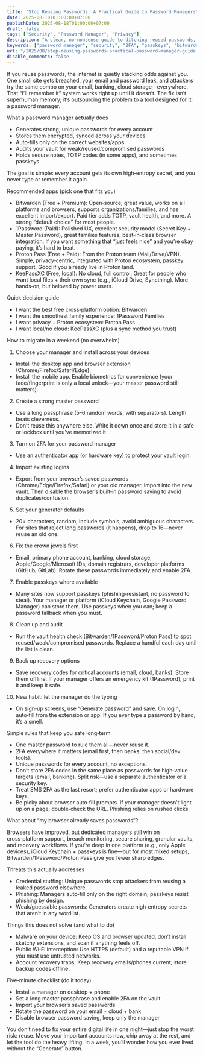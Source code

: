 ```yaml
---
title: "Stop Reusing Passwords: A Practical Guide to Password Managers"
date: 2025-08-18T01:00:00+07:00
publishDate: 2025-08-18T01:00:00+07:00
draft: false
tags: ["Security", "Password Manager", "Privacy"]
description: "A clear, no‑nonsense guide to ditching reused passwords, choosing a password manager, and migrating your accounts safely—with real app recommendations."
keywords: ["password manager", "security", "2FA", "passkeys", "bitwarden", "1password", "proton pass", "keepassxc", "password hygiene"]
url: "/2025/08/stop-reusing-passwords-practical-password-manager-guide.html"
disable_comments: false
---
```


If you reuse passwords, the internet is quietly stacking odds against you. One small site gets breached, your email and password leak, and attackers try the same combo on your email, banking, cloud storage—everywhere. That “I’ll remember it” system works right up until it doesn’t. The fix isn’t superhuman memory; it’s outsourcing the problem to a tool designed for it: a password manager.

What a password manager actually does

- Generates strong, unique passwords for every account
- Stores them encrypted, synced across your devices
- Auto‑fills only on the correct websites/apps
- Audits your vault for weak/reused/compromised passwords
- Holds secure notes, TOTP codes (in some apps), and sometimes passkeys

The goal is simple: every account gets its own high‑entropy secret, and you never type or remember it again.

Recommended apps (pick one that fits you)

- Bitwarden (Free + Premium): Open‑source, great value, works on all platforms and browsers, supports organizations/families, and has excellent import/export. Paid tier adds TOTP, vault health, and more. A strong “default choice” for most people.
- 1Password (Paid): Polished UX, excellent security model (Secret Key + Master Password), great families features, best‑in‑class browser integration. If you want something that “just feels nice” and you’re okay paying, it’s hard to beat.
- Proton Pass (Free + Paid): From the Proton team (Mail/Drive/VPN). Simple, privacy‑centric, integrated with Proton ecosystem, passkey support. Good if you already live in Proton land.
- KeePassXC (Free, local): No cloud, full control. Great for people who want local files + their own sync (e.g., iCloud Drive, Syncthing). More hands‑on, but beloved by power users.

Quick decision guide

- I want the best free cross‑platform option: Bitwarden
- I want the smoothest family experience: 1Password Families
- I want privacy + Proton ecosystem: Proton Pass
- I want local/no cloud: KeePassXC (plus a sync method you trust)

How to migrate in a weekend (no overwhelm)

1) Choose your manager and install across your devices
- Install the desktop app and browser extension (Chrome/Firefox/Safari/Edge).
- Install the mobile app. Enable biometrics for convenience (your face/fingerprint is only a local unlock—your master password still matters).

2) Create a strong master password
- Use a long passphrase (5–6 random words, with separators). Length beats cleverness.
- Don’t reuse this anywhere else. Write it down once and store it in a safe or lockbox until you’ve memorized it.

3) Turn on 2FA for your password manager
- Use an authenticator app (or hardware key) to protect your vault login.

4) Import existing logins
- Export from your browser’s saved passwords (Chrome/Edge/Firefox/Safari) or your old manager. Import into the new vault. Then disable the browser’s built‑in password saving to avoid duplicates/confusion.

5) Set your generator defaults
- 20+ characters, random, include symbols, avoid ambiguous characters. For sites that reject long passwords (it happens), drop to 16—never reuse an old one.

6) Fix the crown jewels first
- Email, primary phone account, banking, cloud storage, Apple/Google/Microsoft IDs, domain registrars, developer platforms (GitHub, GitLab). Rotate these passwords immediately and enable 2FA.

7) Enable passkeys where available
- Many sites now support passkeys (phishing‑resistant, no password to steal). Your manager or platform (iCloud Keychain, Google Password Manager) can store them. Use passkeys when you can; keep a password fallback when you must.

8) Clean up and audit
- Run the vault health check (Bitwarden/1Password/Proton Pass) to spot reused/weak/compromised passwords. Replace a handful each day until the list is clean.

9) Back up recovery options
- Save recovery codes for critical accounts (email, cloud, banks). Store them offline. If your manager offers an emergency kit (1Password), print it and keep it safe.

10) New habit: let the manager do the typing
- On sign‑up screens, use “Generate password” and save. On login, auto‑fill from the extension or app. If you ever type a password by hand, it’s a smell.

Simple rules that keep you safe long‑term

- One master password to rule them all—never reuse it.
- 2FA everywhere it matters (email first, then banks, then social/dev tools).
- Unique passwords for every account, no exceptions.
- Don’t store 2FA codes in the same place as passwords for high‑value targets (email, banking). Split risk—use a separate authenticator or a security key.
- Treat SMS 2FA as the last resort; prefer authenticator apps or hardware keys.
- Be picky about browser auto‑fill prompts. If your manager doesn’t light up on a page, double‑check the URL. Phishing relies on rushed clicks.

What about “my browser already saves passwords”?

Browsers have improved, but dedicated managers still win on cross‑platform support, breach monitoring, secure sharing, granular vaults, and recovery workflows. If you’re deep in one platform (e.g., only Apple devices), iCloud Keychain + passkeys is fine—but for most mixed setups, Bitwarden/1Password/Proton Pass give you fewer sharp edges.

Threats this actually addresses

- Credential stuffing: Unique passwords stop attackers from reusing a leaked password elsewhere.
- Phishing: Managers auto‑fill only on the right domain; passkeys resist phishing by design.
- Weak/guessable passwords: Generators create high‑entropy secrets that aren’t in any wordlist.

Things this does not solve (and what to do)

- Malware on your device: Keep OS and browser updated, don’t install sketchy extensions, and scan if anything feels off.
- Public Wi‑Fi interception: Use HTTPS (default) and a reputable VPN if you must use untrusted networks.
- Account recovery traps: Keep recovery emails/phones current; store backup codes offline.

Five‑minute checklist (do it today)

- Install a manager on desktop + phone
- Set a long master passphrase and enable 2FA on the vault
- Import your browser’s saved passwords
- Rotate the password on your email + cloud + bank
- Disable browser password saving, keep only the manager

You don’t need to fix your entire digital life in one night—just stop the worst risk: reuse. Move your important accounts now, chip away at the rest, and let the tool do the heavy lifting. In a week, you’ll wonder how you ever lived without the “Generate” button.
